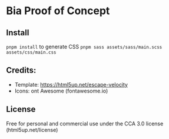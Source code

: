 # Bia Proof of Concept

## Install

`pnpm install`
to generate CSS
`pnpm sass assets/sass/main.scss assets/css/main.css`

## Credits:

- Template: https://html5up.net/escape-velocity
- Icons: ont Awesome (fontawesome.io)

## License

Free for personal and commercial use under the CCA 3.0 license (html5up.net/license)
